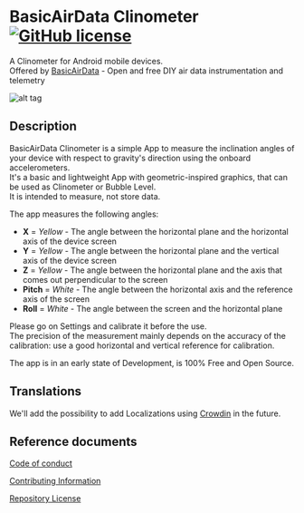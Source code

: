 # BasicAirData Clinometer<br>[![GitHub license](https://img.shields.io/badge/license-GPL_3-blue.svg?label=%20license%20)](https://raw.githubusercontent.com/BasicAirData/GPSLogger/master/LICENSE)
A Clinometer for Android mobile devices.<br>
Offered by [BasicAirData](http://www.basicairdata.eu) - Open and free DIY air data instrumentation and telemetry 

![alt tag](https://github.com/BasicAirData/Clinometer/blob/master/screenshots/Image_01.png)

## Description

BasicAirData Clinometer is a simple App to measure the inclination angles of your device with respect to gravity's direction using the onboard accelerometers.<br>
It's a basic and lightweight App with geometric-inspired graphics, that can be used as Clinometer or Bubble Level.<br>
It is intended to measure, not store data.<br>

The app measures the following angles:<br>
- **X** = _Yellow_ - The angle between the horizontal plane and the horizontal axis of the device screen<br>
- **Y** = _Yellow_ - The angle between the horizontal plane and the vertical axis of the device screen<br>
- **Z** = _Yellow_ - The angle between the horizontal plane and the axis that comes out perpendicular to the screen<br>
- **Pitch** = _White_ - The angle between the horizontal axis and the reference axis of the screen<br>
- **Roll** = _White_ - The angle between the screen and the horizontal plane<br>

Please go on Settings and calibrate it before the use.<br>
The precision of the measurement mainly depends on the accuracy of the calibration: use a good horizontal and vertical reference for calibration. 

The app is in an early state of Development, is 100% Free and Open Source.

## Translations

We'll add the possibility to add Localizations using [Crowdin](https://crowdin.com) in the future.

## Reference documents

[Code of conduct](CODE_OF_CONDUCT.md)

[Contributing Information](CONTRIBUTING.md)

[Repository License](LICENSE)
